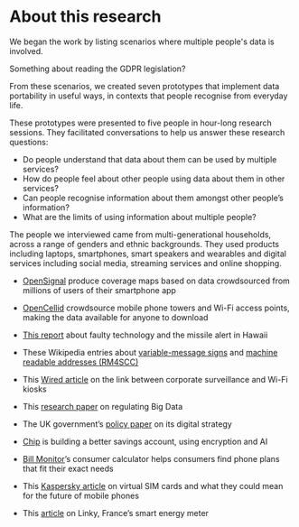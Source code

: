 # About this research

We began the work by listing scenarios where multiple people's data is involved.

Something about reading the GDPR legislation?

From these scenarios, we created seven prototypes that implement data portability in useful ways, in contexts that people recognise from everyday life.

These prototypes were presented to five people in hour-long research sessions. They facilitated conversations to help us answer these research questions:

- Do people understand that data about them can be used by multiple services?
- How do people feel about other people using data about them in other services?
- Can people recognise information about them amongst other people’s information?
- What are the limits of using information about multiple people?

The people we interviewed came from multi-generational households, across a range of genders and ethnic backgrounds. They used products including laptops, smartphones, smart speakers and wearables and digital services including social media, streaming services and online shopping.



* [OpenSignal](https://opensignal.com/) produce coverage maps based on data crowdsourced from millions of users of their smartphone app

* [OpenCellid](https://opencellid.org/) crowdsource mobile phone towers and Wi-Fi access points, making the data available for anyone to download

* [This report](http://www.bbc.co.uk/news/world-us-canada-42677604) about faulty technology and the missile alert in Hawaii

* These Wikipedia entries about [variable-message signs](https://en.wikipedia.org/wiki/Variable-message_sign) and [machine readable addresses (RM4SCC)](https://en.wikipedia.org/wiki/RM4SCC)

* This [Wired article](http://www.wired.co.uk/article/linkuk-bt-google-free-wifi-and-calls-london) on the link between corporate surveillance and Wi-Fi kiosks

* This [research paper](https://reader.chathamhouse.org/regulating-data-drive-21st-century-economic-growth-looming-transatlantic-battle) on regulating Big Data

* The UK government’s [policy paper](https://www.gov.uk/government/publications/uk-digital-strategy/executive-summary) on its digital strategy

* [Chip](https://getchip.uk/#how-to) is building a better savings account, using encryption and AI

* [Bill Monitor](https://www.billmonitor.com/)’s consumer calculator helps consumers find phone plans that fit their exact needs

* This [Kaspersky article](https://www.kaspersky.com/blog/virtual-sim/11572/) on virtual SIM cards and what they could mean for the future of mobile phones

* This [article](https://www.metering.com/features-analysis/smart-meters-101-frances-linky-electricity-meters/) on Linky, France’s smart energy meter
